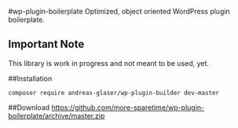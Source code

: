 #wp-plugin-boilerplate
Optimized, object oriented WordPress plugin boilerplate.

## Important Note
This library is work in progress and not meant to be used, yet.

##Installation
```shell
composer require andreas-glaser/wp-plugin-builder dev-master
```

##Download
https://github.com/more-sparetime/wp-plugin-boilerplate/archive/master.zip
